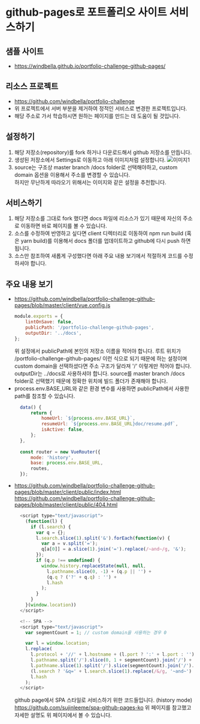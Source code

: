 # github-pages로 포트폴리오 사이트 서비스하기
## 샘플 사이트
- https://windbella.github.io/portfolio-challenge-github-pages/
## 리소스 프로젝트
- https://github.com/windbella/portfolio-challenge
- 위 프로젝트에서 서버 부분을 제거하여 정적인 서비스로 변경한 프로젝트입니다.
- 해당 주소로 가서 학습하시면 원하는 페이지를 만드는 데 도움이 될 것입니다.
## 설정하기
1. 해당 저장소(repository)를 fork 하거나 다운로드해서 github 저장소를 만듭니다.
2. 생성된 저장소에서 Settings로 이동하고 아래 이미지처럼 설정합니다.
![이미지1](https://raw.githubusercontent.com/windbella/portfolio-challenge-github-pages/master/image1.PNG)
3. source는 구조상 master branch /docs folder로 선택해야하고, custom domain 옵션을 이용해서 주소를 변경할 수 있습니다.  
하지만 무난하게 따라오기 위해서는 이미지와 같은 설정을 추천합니다.
## 서비스하기
1. 해당 저장소를 그대로 fork 했다면 docs 파일에 리소스가 있기 때문에 자신의 주소로 이동하면 바로 페이지를 볼 수 있습니다.
2. 소스를 수정하여 반영하고 싶다면 client 디렉터리로 이동하여 npm run build (혹은 yarn build)를 이용해서 docs 폴더를 업데이트하고 github에 다시 push 하면 됩니다.
3. 소스만 참조하여 새롭게 구성했다면 아래 주요 내용 보기에서 적절하게 코드를 수정하셔야 합니다.
## 주요 내용 보기
- https://github.com/windbella/portfolio-challenge-github-pages/blob/master/client/vue.config.js  
  ``` javascript
  module.exports = {
      lintOnSave: false,
      publicPath: '/portfolio-challenge-github-pages',
      outputDir: '../docs',
  };
  ```
  위 설정에서 publicPath에 본인의 저장소 이름을 적어야 합니다. 루트 위치가 /portfolio-challenge-github-pages/ 이런 식으로 되기 때문에 하는 설정이며  
  custom domain을 선택하셨다면 주소 구조가 달라져 '/' 이렇게만 적어야 합니다.
  outputDir는 ../docs로 사용하셔야 합니다. source를 master branch /docs folder로 선택했기 때문에 정확한 위치에 빌드 폴더가 존재해야 합니다.
- process.env.BASE_URL와 같은 환경 변수를 사용하면 publicPath에서 사용한 path를 참조할 수 있습니다.
  ``` javascript
    data() {
        return {
            homeUrl: `${process.env.BASE_URL}`,
            resumeUrl: `${process.env.BASE_URL}doc/resume.pdf`,
            isActive: false,
        };
    },
    
    const router = new VueRouter({
        mode: 'history',
        base: process.env.BASE_URL,
        routes,
    });
  ```
- https://github.com/windbella/portfolio-challenge-github-pages/blob/master/client/public/index.html  
  https://github.com/windbella/portfolio-challenge-github-pages/blob/master/client/public/404.html
  ``` javascript
    <script type="text/javascript">
      (function(l) {
        if (l.search) {
          var q = {};
          l.search.slice(1).split('&').forEach(function(v) {
            var a = v.split('=');
            q[a[0]] = a.slice(1).join('=').replace(/~and~/g, '&');
          });
          if (q.p !== undefined) {
            window.history.replaceState(null, null,
              l.pathname.slice(0, -1) + (q.p || '') +
              (q.q ? ('?' + q.q) : '') +
              l.hash
            );
          }
        }
      }(window.location))
    </script>
  ```
  ``` javascript
    <!-- SPA -->
    <script type="text/javascript">
      var segmentCount = 1; // custom domain을 사용하는 경우 0

      var l = window.location;
      l.replace(
        l.protocol + '//' + l.hostname + (l.port ? ':' + l.port : '') +
        l.pathname.split('/').slice(0, 1 + segmentCount).join('/') + '/?p=/' +
        l.pathname.slice(1).split('/').slice(segmentCount).join('/').replace(/&/g, '~and~') +
        (l.search ? '&q=' + l.search.slice(1).replace(/&/g, '~and~') : '') +
        l.hash
      );
    </script>
  ```
  github page에서 SPA 스타일로 서비스하기 위한 코드들입니다. (history mode)  
  https://github.com/sujinleeme/spa-github-pages-ko
  위 페이지를 참고했고 자세한 설명도 위 페이지에서 볼 수 있습니다.
